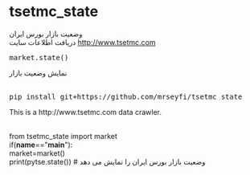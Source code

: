 # tsetmc_state
وضعیت بازار بورس ایران
<BR/>
دریافت اطلاعات سایت http://www.tsetmc.com
<BR/>

<div class="highlight highlight-source-js"><pre>
market.state()
</pre></div>

نمایش وضعیت بازار
<BR/>
<BR/>

<div class="highlight highlight-source-js"><pre>
pip install git+https://github.com/mrseyfi/tsetmc_state
</pre></div>
This is a http://www.tsetmc.com data crawler.
<BR/>
<BR/>

from tsetmc_state import market
<BR/>
if(__name__=="__main__"): <BR/>
    market=market()<BR/>
    print(pytse.state()) # وضعیت بازار بورس ایران را نمایش می دهد
